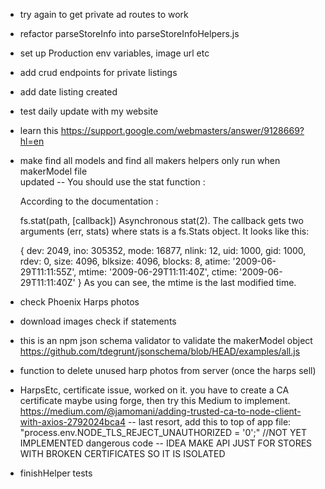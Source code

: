 - try again to get private ad routes to work

- refactor parseStoreInfo into parseStoreInfoHelpers.js

- set up Production env variables, image url etc

- add crud endpoints for private listings

- add date listing created

- test daily update with my website

- learn this https://support.google.com/webmasters/answer/9128669?hl=en

- make find all models and find all makers helpers only run when makerModel file    
    updated -- You should use the stat function :

    According to the documentation :

    fs.stat(path, [callback])
    Asynchronous stat(2). The callback gets two arguments (err, stats) where stats is a fs.Stats object. It looks like this:

    { dev: 2049,
        ino: 305352,
        mode: 16877,
        nlink: 12,
        uid: 1000,
        gid: 1000,
        rdev: 0,
        size: 4096,
        blksize: 4096,
        blocks: 8,
        atime: '2009-06-29T11:11:55Z',
        mtime: '2009-06-29T11:11:40Z',
        ctime: '2009-06-29T11:11:40Z' 
    }
    As you can see, the mtime is the last modified time.

- check Phoenix Harps photos

- download images check if statements

- this is an npm json schema validator to validate the makerModel object https://github.com/tdegrunt/jsonschema/blob/HEAD/examples/all.js

- function to delete unused harp photos from server (once the harps sell)

- HarpsEtc, certificate issue, worked on it. you have to create a CA certificate maybe using forge, then try this Medium to implement. https://medium.com/@jamomani/adding-trusted-ca-to-node-client-with-axios-2792024bca4 -- last resort, add this to top of app file: "process.env.NODE_TLS_REJECT_UNAUTHORIZED = '0';"  //NOT YET IMPLEMENTED dangerous code -- IDEA MAKE API JUST FOR STORES WITH BROKEN CERTIFICATES SO IT IS ISOLATED

- finishHelper tests